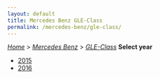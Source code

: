 ```yaml
---
layout: default
title: Mercedes Benz GLE-Class
permalink: /mercedes-benz/gle-class/
---
```

[*Home*](/) > [*Mercedes Benz*](/mercedes-benz/) > [*GLE-Class*](/mercedes-benz/gle-class/)
**Select year**
- [2015](/mercedes-benz/gle-class/2015/)
- [2016](/mercedes-benz/gle-class/2016/)

